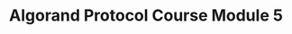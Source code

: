 ---
title: "Algorand Protocol Course Module 5"
description: "This module is great for developers hoping to develop UI as well as integrate their Algorand Applications with one of these popular Algorand Wallets - MyAlgo wallet, Pera Wallet, AlgoSigner, Verdax Wallet using Pipeline-UI. With detailed examples provided, by the end of this module, you should be able to make use of Pipeline-UI components and integrate with any of the wallets."
type: "tutorial"
category: "Algorand Protocol Course,Algorand Wallet"
difficulty: "Intermediate"
summary: "Using Pipeline-UI components to integrate with Algorand wallets"
file_path: ""
image: "https://assets-global.website-files.com/5e39e095596498a8b9624af1/5ffca6e3e0d8ad9231cc2af6_Portfolio-course---final.png"
link: "https://drive.google.com/file/d/1eg9QGJnTvsnXVO3jF0pSxGxOAqfeDrTW/view?usp=sharing"
status: "open"
---